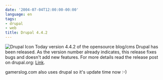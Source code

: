 ```yaml
---
date: '2004-07-04T12:00:00-00:00'
language: en
tags:
- drupal
- web
title: Drupal 4.4.2
---
```



<img class="left" src="http://www.zerokspot.com/blog/wp-content/drupicon.jpg" alt="Drupal Icon" /> Today version 4.4.2 of the opensource blog/cms Drupal has been released. As the version number already indicates, this release fixes bugs and doesn't add new features.  For more details read the release post on drupal.org: <a href="http://drupal.org/node/view/9021" title="drupal 4.4.2">Link</a>.

gamerslog.com also uses drupal so it's update time now :-)
